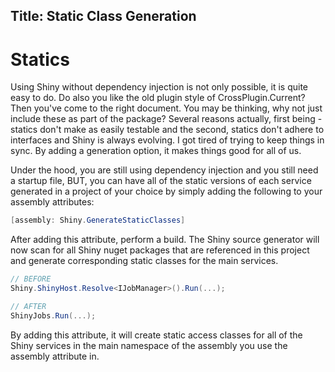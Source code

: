 Title: Static Class Generation
---
# Statics

Using Shiny without dependency injection is not only possible, it is quite easy to do.  Do also you like the old plugin style of CrossPlugin.Current?  Then you've come to the right document.  You may be thinking, why not just include these as part of the package?  Several reasons actually, first being - statics don't make as easily testable and the second, statics don't adhere to interfaces and Shiny is always evolving.  I got tired of trying to keep things in sync.  By adding a generation option, it makes things good for all of us.  

Under the hood, you are still using dependency injection and you still need a startup file, BUT, you can have all of the static versions of each service generated in a project of your choice by simply adding the following to your assembly attributes:


```csharp
[assembly: Shiny.GenerateStaticClasses]
```

After adding this attribute, perform a build.  The Shiny source generator will now scan for all Shiny nuget packages that are referenced in this project and generate corresponding static classes for the main services.  

```csharp
// BEFORE
Shiny.ShinyHost.Resolve<IJobManager>().Run(...);

// AFTER
ShinyJobs.Run(...);
```


By adding this attribute, it will create static access classes for all of the Shiny services in the main namespace of the assembly you use the assembly attribute in.

<?! StaticClasses /?>